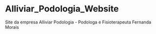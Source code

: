 # Alliviar_Podologia_Website
Site da empresa Alliviar Podologia - Podologa e Fisioterapeuta Fernanda Morais
